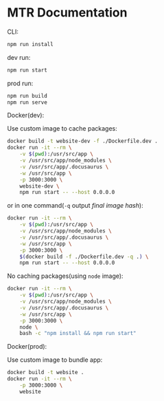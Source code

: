 # MTR Documentation

CLI:

```sh
npm run install
```

dev run:

```sh
npm run start
```

prod run:

```sh
npm run build
npm run serve
```

Docker(dev):

Use custom image to cache packages:

```sh
docker build -t website-dev -f ./Dockerfile.dev .
docker run -it --rm \
    -v $(pwd):/usr/src/app \
    -v /usr/src/app/node_modules \
    -v /usr/src/app/.docusaurus \
    -w /usr/src/app \
    -p 3000:3000 \
    website-dev \
    npm run start -- --host 0.0.0.0
```

or in one command(`-q` output _final image hash_):

```sh
docker run -it --rm \
    -v $(pwd):/usr/src/app \
    -v /usr/src/app/node_modules \
    -v /usr/src/app/.docusaurus \
    -w /usr/src/app \
    -p 3000:3000 \
    $(docker build -f ./Dockerfile.dev -q .) \
    npm run start -- --host 0.0.0.0
```

No caching packages(using `node` image):

```sh
docker run -it --rm \
    -v $(pwd):/usr/src/app \
    -v /usr/src/app/node_modules \
    -v /usr/src/app/.docusaurus \
    -w /usr/src/app \
    -p 3000:3000 \
    node \
    bash -c "npm install && npm run start"
```

Docker(prod):

Use custom image to bundle app:

```sh
docker build -t website .
docker run -it --rm \
    -p 3000:3000 \
    website
```
